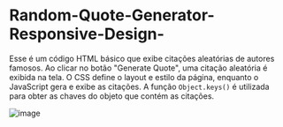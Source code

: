 # Random-Quote-Generator-Responsive-Design-
Esse é um código HTML básico que exibe citações aleatórias de autores famosos. Ao clicar no botão "Generate Quote", uma citação aleatória é exibida na tela. O CSS define o layout e estilo da página, enquanto o JavaScript gera e exibe as citações. A função `Object.keys()` é utilizada para obter as chaves do objeto que contém as citações.

![image](https://github.com/Johnwesleysousa/Random-Quote-Generator-Responsive-Design-/assets/148167973/4e22846e-b578-4f79-bd0d-aefd48849ae7)

